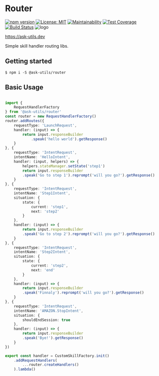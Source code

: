 # Router
[![npm version](https://badge.fury.io/js/%40ask-utils%2Frouter.svg)](https://badge.fury.io/js/%40ask-utils%2Frouter)
[![License: MIT](https://img.shields.io/badge/License-MIT-yellow.svg)](https://opensource.org/licenses/MIT)
[![Maintainability](https://api.codeclimate.com/v1/badges/c17851759423ce151b9e/maintainability)](https://codeclimate.com/github/ask-utils/ask-utils/maintainability)
[![Test Coverage](https://api.codeclimate.com/v1/badges/c17851759423ce151b9e/test_coverage)](https://codeclimate.com/github/ask-utils/ask-utils/test_coverage)
[![Build Status](https://travis-ci.org/ask-utils/ask-utils.svg?branch=master)](https://travis-ci.org/ask-utils/ask-utils)
![logo](https://ask-utils.dev/static/9cbabc261164aba75a5d7e32d0e53371/8a651/youtube_profile_image.png)

https://ask-utils.dev

Simple skill handler routing libs.

## Getting started

```
$ npm i -S @ask-utils/router
```

## Basic Usage

```typescript

import {
    RequestHandlerFactory
} from '@ask-utils/router'
const router = new RequestHandlerFactory()
router.addRoutes({
    requestType: 'LaunchRequest',
    handler: (input) => {
        return input.responseBuilder
            .speak('hello world').getResponse()
    }
}, {
    requestType: 'IntentRequest',
    intentName: 'HelloIntent',
    handler: (input, helpers) => {
        helpers.stateManager.setState('step1')
        return input.responseBuilder
        .speak('Go to step 1').reprompt('will you go?').getResponse()
    }
}, {
    requestType: 'IntentRequest',
    intentName: 'Step1Intent',
    situation: {
        state: {
            current: 'step1',
            next: 'step2'
        }
    },
    handler: (input) => {
        return input.responseBuilder
        .speak('Go to step 2').reprompt('will you go?').getResponse()
    }
}, {
    requestType: 'IntentRequest',
    intentName: 'Step2Intent',
    situation: {
        state: {
            current: 'step2',
            next: 'end'
        }
    },
    handler: (input) => {
        return input.responseBuilder
        .speak('Finnaly').reprompt('will you go?').getResponse()
    }
}, {
    requestType: 'IntentRequest',
    intentName: 'AMAZON.StopIntent',
    situation: {
        shouldEndSession: true
    },
    handler: (input) => {
        return input.responseBuilder
        .speak('Bye!').getResponse()
    }
})

export const handler = CustomSkillFactory.init()
    .addRequestHandlers(
        ...router.createHandlers()
    ).lambda()
```